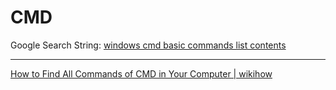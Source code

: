 # CMD

Google Search String: [windows cmd basic commands list contents](https://www.google.com/search?q=windows+cmd+basic+commands+list+contents&sca_esv=591697910&rlz=1C1YTUH_enIE1084IE1084&ei=LT1_ZaWGD_PPhbIP3oCksAQ&ved=0ahUKEwjl0O6ZjJeDAxXzZ0EAHV4ACUYQ4dUDCBA&uact=5&oq=windows+cmd+basic+commands+list+contents&gs_lp=Egxnd3Mtd2l6LXNlcnAiKHdpbmRvd3MgY21kIGJhc2ljIGNvbW1hbmRzIGxpc3QgY29udGVudHMyBhAAGBYYHjILEAAYgAQYigUYhgMyCxAAGIAEGIoFGIYDMgsQABiABBiKBRiGAzILEAAYgAQYigUYhgNIsxlQsglY0xhwAXgBkAEAmAFaoAH0B6oBAjE0uAEDyAEA-AEBwgIKEAAYRxjWBBiwA8ICBRAhGKABwgIFECEYnwXCAgcQIRigARgK4gMEGAAgQYgGAZAGCA&sclient=gws-wiz-serp)

____

[How to Find All Commands of CMD in Your Computer | wikihow](https://www.wikihow.com/Find-All-Commands-of-CMD-in-Your-Computer#:~:text=Type%20help%20and%20press%20%E2%86%B5,find%20the%20command%20you%20want.)
